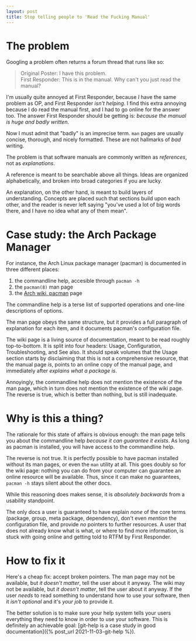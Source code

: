 ```yaml
---
layout: post
title: Stop telling people to 'Read the Fucking Manual'
---
```

# The problem
Googling a problem often returns a forum thread that runs like so:

> Original Poster: I have this problem.  
> First Responder: This is in the manual. Why can't you just read the manual?

I'm usually quite annoyed at First Responder, because *I* have the same problem as OP, and First Responder *isn't helping*.
I find this extra annoying because I do read the manual first, and I had to go online for the answer too.
The answer First Responder should be getting is: *because the manual is huge and badly written*.

Now I must admit that "badly" is an imprecise term.
`man` pages are usually concise, thorough, and nicely formatted.
These are not hallmarks of *bad* writing.

The problem is that software manuals are commonly written as *references*, not as *explanations*.

A reference is meant to be searchable above all things.
Ideas are organized alphabetically, and broken into broad categories if you are lucky.

An explanation, on the other hand, is meant to build layers of understanding.
Concepts are placed such that sections build upon each other, and the reader is never left saying "you've used a lot of big words there, and I have no idea what any of them mean".

# Case study: the Arch Package Manager

For instance, the Arch Linux package manager (pacman) is documented in three different places:
1. the commandline help, accesible through `pacman -h`
2. the `pacman(8)` man page
3. the [Arch wiki, pacman](https://wiki.archlinux.org/title/Pacman) page

The commandline help is a terse list of supported operations and one-line descriptions of options.

The man page obeys the same structure, but it provides a full paragraph of explanation for each item, and it documents pacman's configuration file.

The wiki page is a living source of documentation, meant to be read roughly top-to-bottom.
It is split into four headers: Usage, Configuration, Troubleshooting, and See also.
It should speak volumes that the Usage section starts by disclaiming that this is not a comprehensive resource, that the manual page *is*, points to an online copy of the manual page, and immediately after *explains what a package is*.

Annoyingly, the commandline help does not mention the existence of the man page, which in turn does not mention the existence of the wiki page.
The reverse is true, which is better than nothing, but is still inadequate.

# Why is this a thing?
The rationale for this state of affairs is obvious enough: the man page tells you about the commandline help *because it can guarantee it exists*.
As long as pacman is installed, you will have access to the commandline help.

The reverse is not true.
It is perfectly possible to have pacman installed without its man pages, or even the `man` utility at all.
This goes doubly so for the wiki page: nothing you can do from your computer can guarantee an online resource will be available.
Thus, since it can make no guarantees, `pacman -h` stays silent about the other docs.

While this reasoning does makes sense, it is *absolutely backwards* from a usability standpoint.

The only docs a user is guaranteed to have explain *none* of the core terms (package, group, meta package, dependency), don't even *mention* the configuration file, and provide *no* pointers to further resources.
A user that does not already know what is what, or where to find more information, is stuck with going online and getting told to RTFM by First Responder.

# How to fix it
Here's a cheap fix:
accept broken pointers.
The man page may not be available, but *it doesn't matter*, tell the user about it anyway.
The wiki may not be available, but *it doesn't matter*, tell the user about it anyway.
If the user *needs* to read something to understand how to use your software, then it *isn't optional* and it's *your job* to provide it.

The better solution is to make sure your help system tells your users everything they need to know in order to use your software.
This is definitely an achievable goal:
[git-help is a case study in good documentation]({% post_url 2021-11-03-git-help %}).

